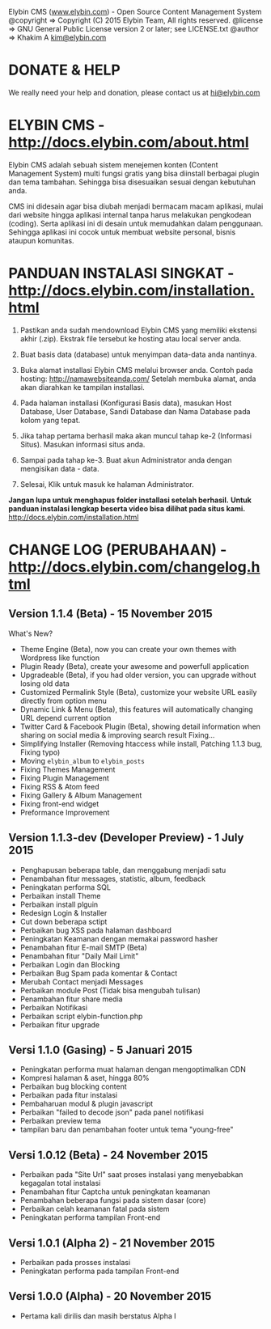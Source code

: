 Elybin CMS (www.elybin.com) - Open Source Content Management System
@copyright => Copyright (C) 2015 Elybin Team, All rights reserved.
@license   => GNU General Public License version 2 or later; see LICENSE.txt
@author    => Khakim A <kim@elybin.com>

DONATE & HELP
=======================
We really need your help and donation, please contact us at hi@elybin.com

ELYBIN CMS - http://docs.elybin.com/about.html
=========================================
Elybin CMS adalah sebuah sistem menejemen konten (Content Management System) multi fungsi gratis yang bisa diinstall berbagai plugin dan tema tambahan. Sehingga bisa disesuaikan sesuai dengan kebutuhan anda.

CMS ini didesain agar bisa diubah menjadi bermacam macam aplikasi, mulai dari website hingga aplikasi internal tanpa harus melakukan pengkodean (coding). Serta aplikasi ini di desain untuk memudahkan dalam penggunaan. Sehingga aplikasi ini cocok untuk membuat website personal, bisnis ataupun komunitas.

PANDUAN INSTALASI SINGKAT - http://docs.elybin.com/installation.html
=========================================
1. Pastikan anda sudah mendownload Elybin CMS yang memiliki ekstensi akhir (.zip). Ekstrak file tersebut ke hosting atau local server anda.

2. Buat basis data (database) untuk menyimpan data-data anda nantinya.

3. Buka alamat installasi Elybin CMS melalui browser anda. Contoh pada hosting: http://namawebsiteanda.com/
Setelah membuka alamat, anda akan diarahkan ke tampilan installasi.

4. Pada halaman installasi (Konfigurasi Basis data), masukan Host Database, User Database, Sandi Database dan Nama Database pada kolom yang tepat.

5. Jika tahap pertama berhasil maka akan muncul tahap ke-2 (Informasi Situs). Masukan informasi situs anda.

6. Sampai pada tahap ke-3. Buat akun Administrator anda dengan mengisikan data - data.

7. Selesai, Klik untuk masuk ke halaman Administrator.

**Jangan lupa untuk menghapus folder installasi setelah berhasil.**
**Untuk panduan instalasi lengkap beserta video bisa dilihat pada situs kami.**
http://docs.elybin.com/installation.html



CHANGE LOG (PERUBAHAAN) - http://docs.elybin.com/changelog.html
=========================================
Version 1.1.4 (Beta) - 15 November 2015
----------------------
What's New?
- Theme Engine (Beta), now you can create your own themes with Wordpress like function
- Plugin Ready (Beta), create your awesome and powerfull application
- Upgradeable (Beta), if you had older version, you can upgrade without losing old data
- Customized Permalink Style (Beta), customize your website URL easily directly from option menu
- Dynamic Link & Menu (Beta), this features will automatically changing URL depend current option
- Twitter Card & Facebook Plugin (Beta), showing detail information when sharing on
  social media & improving search result
Fixing...
- Simplifying Installer (Removing htaccess while install, Patching 1.1.3 bug, Fixing typo)
- Moving `elybin_album` to `elybin_posts`
- Fixing Themes Management
- Fixing Plugin Management
- Fixing RSS & Atom feed
- Fixing Gallery & Album Management
- Fixing front-end widget
- Preformance Improvement

Version 1.1.3-dev (Developer Preview) - 1 July 2015
----------------------
- Penghapusan beberapa table, dan menggabung menjadi satu
- Penambahan fitur messages, statistic, album, feedback
- Peningkatan performa SQL
- Perbaikan install Theme
- Perbaikan install plguin
- Redesign Login & Installer
- Cut down beberapa sctipt
- Perbaikan bug XSS pada halaman dashboard
- Peningkatan Keamanan dengan memakai password hasher
- Penambahan fitur E-mail SMTP (Beta)
- Penambahan fitur "Daily Mail Limit"
- Perbaikan Login dan Blocking
- Perbaikan Bug Spam pada komentar & Contact
- Merubah Contact menjadi Messages
- Perbaikan module Post (Tidak bisa mengubah tulisan)
- Penambahan fitur share media
- Perbaikan Notifikasi
- Perbaikan script elybin-function.php
- Perbaikan fitur upgrade

Versi 1.1.0 (Gasing) - 5 Januari 2015
-----------------------
- Peningkatan performa muat halaman dengan mengoptimalkan CDN
- Kompresi halaman & aset, hingga 80%
- Perbaikan bug blocking content
- Perbaikan pada fitur instalasi
- Pembaharuan modul & plugin javascript
- Perbaikan "failed to decode json" pada panel notifikasi
- Perbaikan preview tema
- tampilan baru dan penambahan footer untuk tema "young-free"

Versi 1.0.12 (Beta) - 24 November 2015
-----------------------
- Perbaikan pada "Site Url" saat proses instalasi yang menyebabkan kegagalan total instalasi
- Penambahan fitur Captcha untuk peningkatan keamanan
- Penambahan beberapa fungsi pada sistem dasar (core)
- Perbaikan celah keamanan fatal pada sistem
- Peningkatan performa tampilan Front-end

Versi 1.0.1 (Alpha 2) - 21 November 2015
-----------------------
- Perbaikan pada prosses instalasi
- Peningkatan performa pada tampilan Front-end

Versi 1.0.0 (Alpha) - 20 November 2015
-----------------------
- Pertama kali dirilis dan masih berstatus Alpha I
